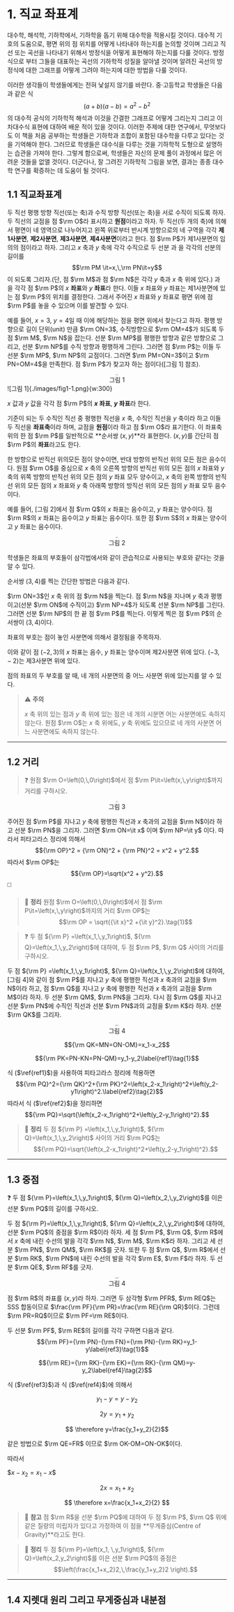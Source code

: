 # 1. 직교 좌표계

대수학, 해석학, 기하학에서, 기하학을 돕기 위해 대수학을 적용시킬 것이다. 대수적 기호의 도움으로, 평면 위의 점 위치를 어떻게 나타내야 하는지를 논의할 것이며 그리고 직선 또는 곡선을 나타내기 위해서 방정식을 어떻게 표현해야 하는지를 다룰 것이다. 방정식으로 부터 그들을 대표하는 곡선의 기하학적 성질을 알아낼 것이며 알려진 곡선의 방정식에 대한 그래프를 어떻게 그려야 하는지에 대한 방법을 다룰 것이다.

이러한 생각들이 학생들에게는 전혀 낯설지 않기를 바란다. 중·고등학교 학생들은 다음과 같은 식
$$\left(a+b\right)\left(a-b\right)=a^2-b^2$$
의 대수적 공식의 기하학적 해석과 이것을 간결한 그래프로 어떻게 그리는지 그리고 이차대수식 표현에 대하여 배운 적이 있을 것이다. 이러한 주제에 대한 연구에서, 무엇보다도 이 책을 처음 공부하는 학생들은 기하학과 조합이 포함된 대수학을 다루고 있다는 것을 기억해야 한다. 그러므로 학생들은 대수식을 다루는 것을 기하학적 도형으로 설명하는 습관을 가져야 한다. 그렇게 함으로써, 학생들은 자신의 문제 풀이 과정에서 많은 어려운 것들을 없앨 것이다. 더군다나, 잘 그려진 기하학적 그림을 보면, 결과는 종종 대수학 연구를 확증하는 데 도움이 될 것이다.

## 1.1 직교좌표계

두 직선 평행 방향 직선(또는 축)과 수직 방향 직선(또는 축)을 서로 수직이 되도록 하자. 두 직선의 교점을 점 $\rm O$라 표시하고 **원점**이라고 하자. 두 직선(두 개의 축)에 의해서 평면이 네 영역으로 나누어지고 왼쪽 위로부터 반시계 방향으로의 네 구역을 각각 **제1사분면**, **제2사분면**, **제3사분면**, **제4사분면**이라고 한다. 점 $\rm P$가 제1사분면의 임의의 점이라고 하자. 그리고 $x$ 축과 $y$ 축에 각각 수직으로 두 선분 과 을 각각의 선분의 길이를
$$\rm PM \it=x,\,\rm PN\it=y$$
이 되도록 그리자.(단, 점 $\rm M$과 점 $\rm N$은 각각 $y$ 축과 $x$ 축 위에 있다.) 과 을 각각 점 $\rm P$의 $x$ **좌표**와 $y$ **좌표**라 한다. 이들 $x$ 좌표와 $y$ 좌표는 제1사분면에 있는 점 $\rm P$의 위치를 결정한다. 그래서 주어진 $x$ 좌표와 $y$ 좌표로 평면 위에 점 $\rm P$를 놓을 수 있으며 이를 발견할 수 있다.

예를 들어, $x=3$, $y=4$일 때 이에 해당하는 점을 평면 위에서 찾는다고 하자. 평행 방향으로 길이 단위(unit) 만큼 $\rm ON=3$, 수직방향으로 $\rm OM=4$가 되도록 두 점 $\rm M$, $\rm N$을 잡는다. 선분 $\rm MP$를 평행한 방향과 같은 방향으로 그리고, 선분 $\rm NP$를 수직 방향과 평행하게 그린다. 그러면 점 $\rm P$는 이들 두 선분 $\rm MP$, $\rm NP$의 교점이다. 그러면 $\rm PM=ON=3$이고 $\rm PN=OM=4$을 만족한다. 점 $\rm P$가 찾고자 하는 점이다([그림 1] 참조).

<center><img src="./images/fig1-1.png" alt="fig1-1" style="zoom:13%;"/><figcaption>그림 1</figcaption></center>
![그림 1]{./images/fig1-1.png}{w:300}

$x$ 값과 $y$ 값을 각각 점 $\rm P$의 **$x$ 좌표**, **$y$​​ 좌표**라 한다.

기준이 되는 두 수직인 직선 중 평행한 직선을 $x$ 축, 수직인 직선을 $y$ 축이라 하고 이들 두 직선을 **좌표축**이라 하며, 교점을 **원점**이라 하고 점 $\rm O$라 표기한다. 이 좌표축 위의 한 점 $\rm P$를 일반적으로 **순서쌍 $\left(x,\,y\right)$​**라 표현한다. $\left(x,\,y\right)$를 간단히 점 $\rm P$의 **좌표**라고도 한다.

한 방향으로 반직선 위의모든 점이 양수이면, 반대 방향의 반직선 위의 모든 점은 음수이다. 원점 $\rm O$를 중심으로 $x$ 축의 오른쪽 방향의 반직선 위의 모든 점의 $x$ 좌표와 $y$ 축의 위쪽 방향의 반직선 위의 모든 점의 $y$ 좌표 모두 양수이고, $x$ 축의 왼쪽 방향의 반직선 위의 모든 점의 $x$ 좌표와 $y$ 축 아래쪽 방향의 방직선 위의 모든 점의 $y$ 좌표 모두 음수이다.

예를 들어, [그림 2]에서 점 $\rm Q$의 $x$ 좌표는 음수이고, $y$​ 좌표는 양수이다. 점 $\rm R$의 $x$ 좌표는 음수이고 $y$ 좌표는 음수이다. 또한 점 $\rm S$의 $x$ 좌표는 양수이고 $y$​ 좌표는 음수이다.

<center><img src="./images/fig1-2.png" alt="fig1-2" style="zoom:13%;" /><figcaption>그림 2</figcaption></center>

학생들은 좌표의 부호들이 삼각법에서와 같이 관습적으로 사용되는 부호와 같다는 것을 알 수 있다.

순서쌍 $\left(3,\,4\right)$를 찍는 간단한 방법은 다음과 같다.

$\rm ON=3$인 $x$ 축 위의 점 $\rm N$을 찍는다. 점 $\rm N$을 지나며 $y$ 축과 평행이고(선분 $\rm ON$에 수직이고) $\rm NP=4$가 되도록 선분 $\rm NP$를 그린다. 그러면 선분 $\rm NP$의 한 끝 점 $\rm P$를 찍는다. 이렇게 찍은 점 $\rm P$의 순서쌍이 $\left(3,\,4\right)$이다.

좌표의 부호는 점이 놓인 사분면에 의해서 결정됨을 주목하자.

이와 같이 점 $\left(-2,\,3\right)$의 $x$ 좌표는 음수, $y$ 좌표는 양수이며 제2사분면 위에 있다. $\left(-3,\,-2\right)$는 제3사분면 위에 있다.

점의 좌표의 두 부호를 알 때, 네 개의 사분면의 중 어느 사분면 위에 있는지를 알 수 있다.

> :warning: **주의**
>
> $x$ 축 위의 있는 점과 $y$ 축 위에 있는 점은 네 개의 시분면 어는 사분면에도 속하지 않는다. 원점 $\rm O$는 $x$ 축 위에도, $y$ 축 위에도 있으므로 네 개의 사분면 어느 사분면에도 속하지 않는다.

---

## 1.2 거리

> :question: 원점 $\rm O=\left(0,\,0\right)$에서 점 $\rm P\it=\left(x,\,y\right)$까지 거리를 구하시오.

<center><img src="./images/fig1-3.png" alt="fig1-3" style="zoom:12%;" /><figcaption>그림 3</figcaption></center>

주어진 점 $\rm P$를 지나고 $y$ 축에 평행한 직선과 $x$ 축과의 교점을 $\rm N$이라 하고 선분 $\rm PN$을 그리자. 그러면 $\rm ON=\it x$ 이며 $\rm NP=\it y$ 이다. 따라서 피타고라스 정리에 의해서
$${\rm OP}^2 = {\rm ON}^2 + {\rm PN}^2 = x^2 + y^2.$$
따라서 $\rm OP$는
$${\rm OP}=\sqrt{x^2 + y^2}.$$
:white_medium_square:

> :thought_balloon: **정리** ​​원점 $\rm O=\left(0,\,0\right)$에서 점 $\rm P\it=\left(x,\,y\right)$까지의 거리 $\rm OP$는  
> $$\rm OP = \sqrt{{\it x}^2 +{\it y}^2}.\tag{1}$$

> :question: 두 점 ${\rm P} =\left(x_1,\,y_1\right)$, ${\rm Q}=\left(x_1,\,y_2\right)$에 대하여, 두 점 $\rm P$, $\rm Q$ 사이의 거리를 구하시오.

두 점 ${\rm P} =\left(x_1,\,y_1\right)$, ${\rm Q}=\left(x_1,\,y_2\right)$에 대하여, [그림 4]와 같이 점 $\rm P$를 지나고 $y$ 축에 평행한 직선과 $x$ 축과의 교점을 $\rm N$이라 하고, 점 $\rm Q$를 지나고 $y$ 축에 평행한 직선과 $x$ 축과의 교점을 $\rm M$이라 하자. 두 선분 $\rm QM$, $\rm PN$을 그리자. 다시 점 $\rm Q$를 지나고 선분 $\rm PN$에 수직인 직선과 선분 $\rm PN$과의 교점을 $\rm K$라 하자. 선분 $\rm QK$를 그리자.

<center><img src="./images/fig1-4.png" alt="fig1-4" style="zoom:15%;" /><figcaption>그림 4</figcaption></center>

$${\rm QK=MN=ON-OM}=x_1-x_2$$

$${\rm PK=PN-KN=PN-QM}=y_1-y_2\label{ref1}\tag{1}$$

식 ($\ref{ref1}$)을 사용하여 피타고라스 정리에 적용하면
$${\rm PQ}^2={\rm QK}^2+{\rm PK}^2=\left(x_2-x_1\right)^2+\left(y_2-y1\right)^2.\label{ref2}\tag{2}$$
따라서 식 ($\ref{ref2}$)을 정리하면
$${\rm PQ}=\sqrt{\left(x_2-x_1\right)^2+\left(y_2-y_1\right)^2}.$$

> :thought_balloon: **정리** 두 점 ${\rm P} =\left(x_1,\,y_1\right)$, ${\rm Q}=\left(x_1,\,y_2\right)$ 사이의 거리 $\rm PQ$는
> $${\rm PQ}=\sqrt{\left(x_2-x_1\right)^2+\left(y_2-y_1\right)^2}.$$

---

## 1.3 중점

:question: 두 점 ${\rm P}=\left(x_1,\,y_1\right)$, ${\rm Q}=\left(x_2,\,y_2\right)$를 이은 선분 $\rm PQ$의 길이를 구하시오.

두 점 ${\rm P}=\left(x_1,\,y_1\right)$, ${\rm Q}=\left(x_2,\,y_2\right)$에 대하여, 선분 $\rm PQ$의 중점을 $\rm R$이라 하자. 세 점 $\rm P$, $\rm Q$, $\rm R$에서 $x$ 축에 내린 수선의 발을 각각 $\rm N$, $\rm M$, $\rm K$라 하자. 그리고 세 선분 $\rm PN$, $\rm QM$, $\rm RK$를 긋자. 또한 두 점 $\rm Q$, $\rm R$에서 선분 $\rm RK$, $\rm PN$에 내린 수선의 발을 각각 $\rm E$, $\rm F$라 하자. 두 선분 $\rm QE$, $\rm RF$를 긋자.

<center><img src="./images/fig1-5.png" alt="fig1-5" style="zoom:15%;" /><figcaption>그림 4</figcaption></center>

점 $\rm R$의 좌표를 $\left(x,\,y\right)$라 하자. 그러면 두 삼각형 $\rm PFR$, $\rm REQ$는 SSS 합동이므로 $\frac{\rm PF}{\rm PR}=\frac{\rm RE}{\rm QR}$이다. 그런데 $\rm PR=RQ$이므로 $\rm PF=\rm RE$이다.

두 선분 $\rm PF$, $\rm RE$의 길이를 각각 구하면 다음과 같다.
$${\rm PF}={\rm PN}-{\rm FN}={\rm PN}-{\rm RK}=y_1-y\label{ref3}\tag{1}$$

$${\rm RE}={\rm RK}-{\rm EK}={\rm RK}-{\rm QM}=y-y_2\label{ref4}\tag{2}$$

식 ($\ref{ref3}$)과 식 ($\ref{ref4}$)에 의해서

$$y_1-y=y-y_2 $$

$$ 2y=y_1+y_2 $$

$$ \therefore y=\frac{y_1+y_2}{2}$$

같은 방법으로 $\rm QE=FR$ 이므로 $\rm OK-OM=ON-OK$이다.

따라서

$$x-x_2=x_1-x \$$

$$ 2x=x_1+x_2 $$

$$ \therefore x=\frac{x_1+x_2}{2} $$

> :memo: **참고** 점 $\rm R$을 선분 $\rm PQ$에 대하여 두 점 $\rm P$, $\rm Q$​ 위에 같은 질량의 미립자가 있다고 가정하여 이 점을 **무게중심(Centre of Gravity)**라고도 한다.

> :thought_balloon: **정리** 두 점 ${\rm P}=\left(x_1, \,y_1\right)$​, ${\rm Q}=\left(x_2,y_2\right)$를 이은 선분 $\rm PQ$의 중점은
> $$\left(\frac{x_1+x_2}2,\,\frac{y_1+y_2}2 \right).$$

---

## 1.4 지렛대 원리 그리고 무게중심과 내분점
